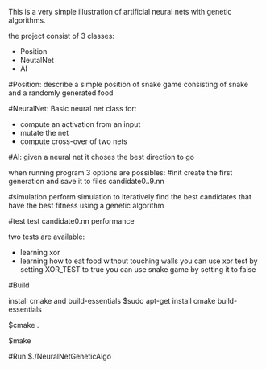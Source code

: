 This is a very simple illustration of artificial neural nets with genetic algorithms.

the project consist of 3 classes:
- Position
- NeutalNet
- AI

#Position:
describe a simple position of snake game consisting of snake and a randomly generated food

#NeuralNet:
Basic neural net class for:
- compute an activation from an input
- mutate the net
- compute cross-over of two nets

#AI:
given a neural net it choses the best direction to go

when running program 3 options are possibles:
#init
create the first generation and save it to files candidate0..9.nn

#simulation
perform simulation to iteratively find the best candidates that have the best fitness using a genetic algorithm

#test
test candidate0.nn performance

two tests are available:
- learning xor
- learning how to eat food without touching walls
you can use xor test by setting XOR_TEST to true
you can use snake game by setting it to false

#Build

install cmake and build-essentials
$sudo apt-get install cmake build-essentials

$cmake .

$make

#Run
$./NeuralNetGeneticAlgo

